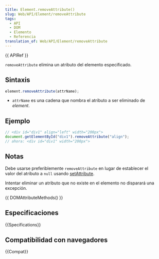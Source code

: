 ```yaml
---
title: Element.removeAttribute()
slug: Web/API/Element/removeAttribute
tags:
  - API
  - DOM
  - Elemento
  - Referencia
translation_of: Web/API/Element/removeAttribute
---
```

{{ APIRef }}

`removeAttribute` elimina un atributo del elemento especificado.

## Sintaxis

```js
element.removeAttribute(attrName);
```

- `attrName` es una cadena que nombra el atributo a ser eliminado de _element_.

## Ejemplo

```js
// <div id="div1" align="left" width="200px">
document.getElementById("div1").removeAttribute("align");
// ahora: <div id="div1" width="200px">
```

## Notas

Debe usarse preferiblemente `removeAttribute` en lugar de establecer el valor del atributo a `null` usando [setAttribute](/en/DOM/element.setAttribute).

Intentar eliminar un atributo que no existe en el elemento no disparará una excepción.

{{ DOMAttributeMethods() }}

## Especificaciones

{{Specifications}}

## Compatibilidad con navegadores

{{Compat}}
